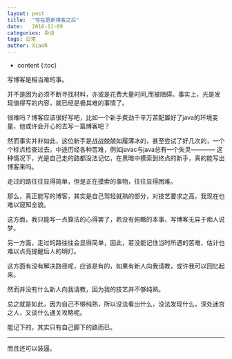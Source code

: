 ```yaml
---
layout: post
title:  "写在更新博客之后"
date:   2016-11-09
categories: 杂谈
tags: 日常
author: XiaoR
---
```

* content
{:toc}






写博客是相当难的事。

并不是因为必须不断寻找材料，亦或是花费大量时间,而被阻碍。事实上，光是发现值得写的内容，就已经是极其难的事情了。

很难吗？博客应该很好写吧，比如一个新手费劲千辛万苦配置好了java的环境变量，他或许会开心的去写一篇博客吧？

然而事实并非如此，这位新手是战战兢兢如履薄冰的，甚至尝试了好几次的，一个个标点检查过去，中途历经各种苦难，例如javac与java总有一个失灵————
这种情况下，光是自己走的路都没法记忆，在黑暗中摸索到终点的新手，真的能写出博客来吗。

走过的路往往显得简单，但是正在摸索的事物，往往显得困难。

那么，真正能写的博客，其实是自己驾轻就熟的部分，对技艺要求之高，我现在也难以窥知全貌。

这方面，我只能写一点算法的心得罢了，若没有俯瞰的本事，写博客无异于痴人说梦。

另一方面，走过的路往往会显得简单，因此，若没能记住当时所遇的苦难，估计也难以点亮提醒后人的明灯。

这方面有没有解决路径呢，应该是有的，如果有新人向我请教，或许我可以回忆起来。

然而并没有什么新人向我请教，因为我的技艺并不够纯熟。

总之就是如此，因为自己不够纯熟，所以没法看出什么，没法发现什么，深处迷宫之人，又谈什么通关攻略呢。

能记下的，其实只有自己脚下的路而已。

---

而且还可以装逼。